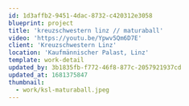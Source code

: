 ```yaml
---
id: 1d3affb2-9451-4dac-8732-c420312e3058
blueprint: project
title: 'kreuzschwestern linz // maturaball'
video: 'https://youtu.be/Ypwv5Qm6D7E'
client: 'Kreuzschwestern Linz'
location: 'Kaufmännischer Palast, Linz'
template: work-detail
updated_by: 3b1835fb-f772-46f8-877c-2057921937cd
updated_at: 1681375847
thumbnail:
  - work/ksl-maturaball.jpeg
---
```


